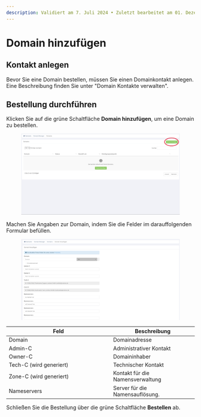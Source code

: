 ```yaml
---
description: Validiert am 7. Juli 2024 • Zuletzt bearbeitet am 01. Dezember 2024
---
```


# Domain hinzufügen

## Kontakt anlegen

Bevor Sie eine Domain bestellen, müssen Sie einen Domainkontakt anlegen. Eine Beschreibung finden Sie unter "Domain Kontakte verwalten".

## Bestellung durchführen

Klicken Sie auf die grüne Schaltfläche **Domain hinzufügen**, um eine Domain zu bestellen.

<figure><img src="../.gitbook/assets/image.png" alt=""><figcaption></figcaption></figure>

Machen Sie Angaben zur Domain, indem Sie die Felder im darauffolgenden Formular befüllen.

<figure><img src="../.gitbook/assets/image (2).png" alt=""><figcaption></figcaption></figure>

<table><thead><tr><th width="265">Feld</th><th>Beschreibung</th></tr></thead><tbody><tr><td>Domain</td><td>Domainadresse</td></tr><tr><td>Admin-C</td><td>Administrativer Kontakt</td></tr><tr><td>Owner-C</td><td>Domaininhaber</td></tr><tr><td>Tech-C (wird generiert)</td><td>Technischer Kontakt</td></tr><tr><td>Zone-C (wird generiert)</td><td>Kontakt für die Namensverwaltung</td></tr><tr><td>Nameservers</td><td>Server für die Namensauflösung.</td></tr></tbody></table>

Schließen Sie die Bestellung über die grüne Schaltfläche **Bestellen** ab.
